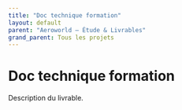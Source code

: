 ```yaml
---
title: "Doc technique formation"
layout: default
parent: "Aeroworld — Étude & Livrables"
grand_parent: Tous les projets
---
```


# Doc technique formation

Description du livrable.
